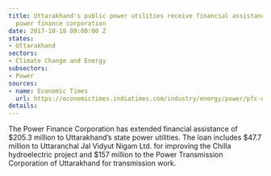 ```yaml
---
title: Uttarakhand's public power utilities receive financial assistance from the
  power finance corporation
date: 2017-10-18 00:00:00 Z
states:
- Uttarakhand
sectors:
- Climate Change and Energy
subsectors:
- Power
sources:
- name: Economic Times
  url: https://economictimes.indiatimes.com/industry/energy/power/pfc-extends-rs-1329-crore-loan-to-uttarakhand-utiltiies/articleshow/61020120.cms
details: 
---
```


The Power Finance Corporation has extended financial assistance of $205.3 million to Uttarakhand’s state power utilities. The loan includes $47.7 million to Uttaranchal Jal Vidyut Nigam Ltd. for improving the Chilla hydroelectric project and $157 million to the Power Transmission Corporation of Uttarakhand for transmission work. 
